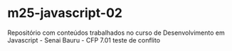 # m25-javascript-02
Repositório com conteúdos trabalhados no curso de Desenvolvimento em Javascript - Senai Bauru - CFP 7.01
teste de conflito
